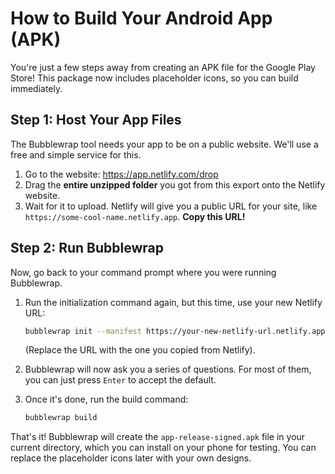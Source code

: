 # How to Build Your Android App (APK)

You're just a few steps away from creating an APK file for the Google Play Store! This package now includes placeholder icons, so you can build immediately.

## Step 1: Host Your App Files

The Bubblewrap tool needs your app to be on a public website. We'll use a free and simple service for this.

1.  Go to the website: https://app.netlify.com/drop
2.  Drag the **entire unzipped folder** you got from this export onto the Netlify website.
3.  Wait for it to upload. Netlify will give you a public URL for your site, like `https://some-cool-name.netlify.app`. **Copy this URL!**

## Step 2: Run Bubblewrap

Now, go back to your command prompt where you were running Bubblewrap.

1.  Run the initialization command again, but this time, use your new Netlify URL:
    ```bash
    bubblewrap init --manifest https://your-new-netlify-url.netlify.app/manifest.json
    ```
    (Replace the URL with the one you copied from Netlify).

2.  Bubblewrap will now ask you a series of questions. For most of them, you can just press `Enter` to accept the default.

3.  Once it's done, run the build command:
    ```bash
    bubblewrap build
    ```

That's it! Bubblewrap will create the `app-release-signed.apk` file in your current directory, which you can install on your phone for testing. You can replace the placeholder icons later with your own designs.
